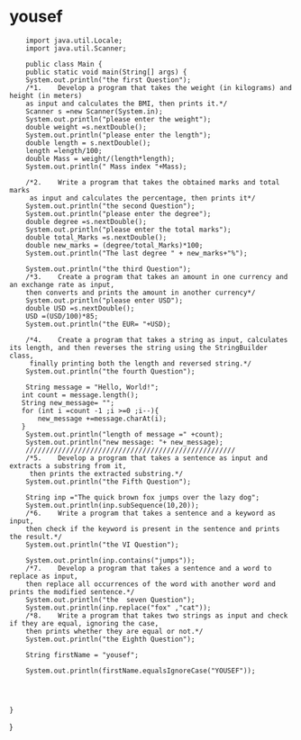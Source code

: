 # yousef

        import java.util.Locale;
        import java.util.Scanner;

        public class Main {
        public static void main(String[] args) {
        System.out.println("the first Question");
        /*1.	Develop a program that takes the weight (in kilograms) and height (in meters)
        as input and calculates the BMI, then prints it.*/
        Scanner s =new Scanner(System.in);
        System.out.println("please enter the weight");
        double weight =s.nextDouble();
        System.out.println("please enter the length");
        double length = s.nextDouble();
        length =length/100;
        double Mass = weight/(length*length);
        System.out.println(" Mass index "+Mass);

        /*2.	Write a program that takes the obtained marks and total marks
         as input and calculates the percentage, then prints it*/
        System.out.println("the second Question");
        System.out.println("please enter the degree");
        double degree =s.nextDouble();
        System.out.println("please enter the total marks");
        double total_Marks =s.nextDouble();
        double new_marks = (degree/total_Marks)*100;
        System.out.println("The last degree " + new_marks+"%");
        
        System.out.println("the third Question");
        /*3.	Create a program that takes an amount in one currency and an exchange rate as input,
        then converts and prints the amount in another currency*/
        System.out.println("please enter USD");
        double USD =s.nextDouble();
        USD =(USD/100)*85;
        System.out.println("the EUR= "+USD);

        /*4.	Create a program that takes a string as input, calculates its length, and then reverses the string using the StringBuilder class,
         finally printing both the length and reversed string.*/
        System.out.println("the fourth Question");

        String message = "Hello, World!";
       int count = message.length();
       String new_message= "";
       for (int i =count -1 ;i >=0 ;i--){
           new_message +=message.charAt(i);
       }
        System.out.println("length of message =" +count);
        System.out.println("new message: "+ new_message);
        ////////////////////////////////////////////////////
        /*5.	Develop a program that takes a sentence as input and extracts a substring from it,
         then prints the extracted substring.*/
        System.out.println("the Fifth Question");

        String inp ="The quick brown fox jumps over the lazy dog";
        System.out.println(inp.subSequence(10,20));
        /*6.	Write a program that takes a sentence and a keyword as input,
        then check if the keyword is present in the sentence and prints the result.*/
        System.out.println("the VI Question");

        System.out.println(inp.contains("jumps"));
        /*7.	Develop a program that takes a sentence and a word to replace as input,
        then replace all occurrences of the word with another word and prints the modified sentence.*/
        System.out.println("the  seven Question");
        System.out.println(inp.replace("fox" ,"cat"));
        /*8.	Write a program that takes two strings as input and check if they are equal, ignoring the case,
        then prints whether they are equal or not.*/
        System.out.println("the Eighth Question");

        String firstName = "yousef";

        System.out.println(firstName.equalsIgnoreCase("YOUSEF"));




    }
}
